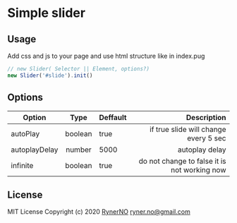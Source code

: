 # Simple slider

## Usage

Add css and js to your page and use html structure like in index.pug

```js
// new Slider( Selector || Element, options?)
new Slider('#slide').init()
```

## Options

| Option        |  Type   | Deffault |                                  Description |
| ------------- | :-----: | -------- | -------------------------------------------: |
| autoPlay      | boolean | true     |        if true slide will change every 5 sec |
| autoplayDelay | number  | 5000     |                               autoplay delay |
| infinite      | boolean | true     | do not change to false it is not working now |

## License

MIT License
Copyright (c) 2020 [RynerNO](https://github.com/RynerNO) <ryner.no@gmail.com>
